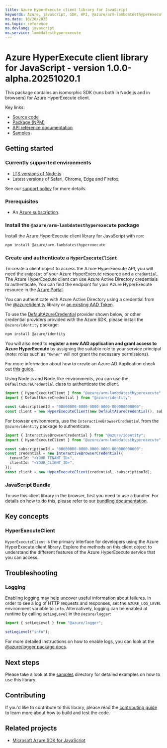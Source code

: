 ```yaml
---
title: Azure HyperExecute client library for JavaScript
keywords: Azure, javascript, SDK, API, @azure/arm-lambdatesthyperexecute, lambdatesthyperexecute
ms.date: 10/20/2025
ms.topic: reference
ms.devlang: javascript
ms.service: lambdatesthyperexecute
---
```

# Azure HyperExecute client library for JavaScript - version 1.0.0-alpha.20251020.1 


This package contains an isomorphic SDK (runs both in Node.js and in browsers) for Azure HyperExecute client.



Key links:

- [Source code](https://github.com/Azure/azure-sdk-for-js/tree/main/sdk/lambdatesthyperexecute/arm-lambdatesthyperexecute)
- [Package (NPM)](https://www.npmjs.com/package/@azure/arm-lambdatesthyperexecute)
- [API reference documentation](https://learn.microsoft.com/javascript/api/@azure/arm-lambdatesthyperexecute?view=azure-node-preview)
- [Samples](https://github.com/Azure/azure-sdk-for-js/tree/main/sdk/lambdatesthyperexecute/arm-lambdatesthyperexecute/samples)

## Getting started

### Currently supported environments

- [LTS versions of Node.js](https://github.com/nodejs/release#release-schedule)
- Latest versions of Safari, Chrome, Edge and Firefox.

See our [support policy](https://github.com/Azure/azure-sdk-for-js/blob/main/SUPPORT.md) for more details.

### Prerequisites

- An [Azure subscription][azure_sub].

### Install the `@azure/arm-lambdatesthyperexecute` package

Install the Azure HyperExecute client library for JavaScript with `npm`:

```bash
npm install @azure/arm-lambdatesthyperexecute
```

### Create and authenticate a `HyperExecuteClient`

To create a client object to access the Azure HyperExecute API, you will need the `endpoint` of your Azure HyperExecute resource and a `credential`. The Azure HyperExecute client can use Azure Active Directory credentials to authenticate.
You can find the endpoint for your Azure HyperExecute resource in the [Azure Portal][azure_portal].

You can authenticate with Azure Active Directory using a credential from the [@azure/identity][azure_identity] library or [an existing AAD Token](https://github.com/Azure/azure-sdk-for-js/blob/master/sdk/identity/identity/samples/AzureIdentityExamples.md#authenticating-with-a-pre-fetched-access-token).

To use the [DefaultAzureCredential][defaultazurecredential] provider shown below, or other credential providers provided with the Azure SDK, please install the `@azure/identity` package:

```bash
npm install @azure/identity
```

You will also need to **register a new AAD application and grant access to Azure HyperExecute** by assigning the suitable role to your service principal (note: roles such as `"Owner"` will not grant the necessary permissions).

For more information about how to create an Azure AD Application check out [this guide](https://learn.microsoft.com/azure/active-directory/develop/howto-create-service-principal-portal).

Using Node.js and Node-like environments, you can use the `DefaultAzureCredential` class to authenticate the client.

```ts snippet:ReadmeSampleCreateClient_Node
import { HyperExecuteClient } from "@azure/arm-lambdatesthyperexecute";
import { DefaultAzureCredential } from "@azure/identity";

const subscriptionId = "00000000-0000-0000-0000-000000000000";
const client = new HyperExecuteClient(new DefaultAzureCredential(), subscriptionId);
```

For browser environments, use the `InteractiveBrowserCredential` from the `@azure/identity` package to authenticate.

```ts snippet:ReadmeSampleCreateClient_Browser
import { InteractiveBrowserCredential } from "@azure/identity";
import { HyperExecuteClient } from "@azure/arm-lambdatesthyperexecute";

const subscriptionId = "00000000-0000-0000-0000-000000000000";
const credential = new InteractiveBrowserCredential({
  tenantId: "<YOUR_TENANT_ID>",
  clientId: "<YOUR_CLIENT_ID>",
});
const client = new HyperExecuteClient(credential, subscriptionId);
```


### JavaScript Bundle
To use this client library in the browser, first you need to use a bundler. For details on how to do this, please refer to our [bundling documentation](https://aka.ms/AzureSDKBundling).

## Key concepts

### HyperExecuteClient

`HyperExecuteClient` is the primary interface for developers using the Azure HyperExecute client library. Explore the methods on this client object to understand the different features of the Azure HyperExecute service that you can access.

## Troubleshooting

### Logging

Enabling logging may help uncover useful information about failures. In order to see a log of HTTP requests and responses, set the `AZURE_LOG_LEVEL` environment variable to `info`. Alternatively, logging can be enabled at runtime by calling `setLogLevel` in the `@azure/logger`:

```ts snippet:SetLogLevel
import { setLogLevel } from "@azure/logger";

setLogLevel("info");
```

For more detailed instructions on how to enable logs, you can look at the [@azure/logger package docs](https://github.com/Azure/azure-sdk-for-js/tree/main/sdk/core/logger).

## Next steps

Please take a look at the [samples](https://github.com/Azure/azure-sdk-for-js/tree/main/sdk/lambdatesthyperexecute/arm-lambdatesthyperexecute/samples) directory for detailed examples on how to use this library.

## Contributing

If you'd like to contribute to this library, please read the [contributing guide](https://github.com/Azure/azure-sdk-for-js/blob/main/CONTRIBUTING.md) to learn more about how to build and test the code.

## Related projects

- [Microsoft Azure SDK for JavaScript](https://github.com/Azure/azure-sdk-for-js)

[azure_sub]: https://azure.microsoft.com/free/
[azure_portal]: https://portal.azure.com
[azure_identity]: https://github.com/Azure/azure-sdk-for-js/tree/main/sdk/identity/identity
[defaultazurecredential]: https://github.com/Azure/azure-sdk-for-js/tree/main/sdk/identity/identity#defaultazurecredential

